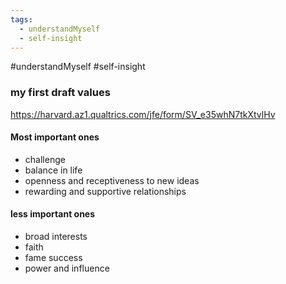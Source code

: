 ```yaml
---
tags:
  - understandMyself
  - self-insight
---
```

#understandMyself #self-insight 

### my first draft values
https://harvard.az1.qualtrics.com/jfe/form/SV_e35whN7tkXtvlHv

#### Most important ones
-  challenge
- balance in life
- openness and receptiveness to new ideas
- rewarding and supportive relationships


#### less important ones
- broad interests
- faith
- fame success
- power and influence